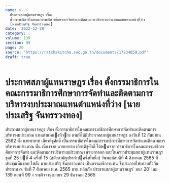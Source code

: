 ```yaml
---
name: >-
  ประกาศสภาผู้แทนราษฎร เรื่อง
  ตั้งกรรมาธิการในคณะกรรมาธิการศึกษาการจัดทำและติดตามการบริหารงบประมาณแทนตำแหน่งที่ว่าง
  [นายประเสริฐ จันทรรวงทอง]
date: '2022-12-28'
category: ง
volume: 139
section: 99
page: 20
source: 'https://ratchakitcha.soc.go.th/documents/17234859.pdf'
draft: true
---
```


# ประกาศสภาผู้แทนราษฎร เรื่อง ตั้งกรรมาธิการในคณะกรรมาธิการศึกษาการจัดทำและติดตามการบริหารงบประมาณแทนตำแหน่งที่ว่าง [นายประเสริฐ จันทรรวงทอง]

ประกาศสภาผู้แทนราษฎร เรื่อง ตั้งกรรมาธิการในคณะกรรมาธิการศึกษาการจัดทําและติดตามการบริหารงบประมาณ แทนตําแหนงที่วาง ตามที่ได้มีประกาศสภาผู้แทนราษฎร ลงวันที่ 12 กันยายน 2562 ตั้ง นายทายาท เกียรติชูศักดิ์ เป็นกรรมาธิการในคณะกรรมาธิการศึกษาการจัดทําและติดตามการบริหารงบประมาณ นั้น เนื่องจาก นายทายาท เกียรติชูศักดิ์ ได้พนจากกรรมาธิการในคณะกรรมาธิการศึกษาการจัดทํา และติดตามการบริหารงบประมาณ เพราะลาออก และในคราวประชุมสภาผู้แทนราษฎร ชุดที่ 25 ปที่ 4 ครั้งที่ 15 (สมัยสามัญประจําปครั้งที่หนึ่ง) วันพฤหัสบดีที่ 4 สิงหาคม 2565 ที่ประชุมเห็นชอบ ให้ตั้ง นายประเสริฐ จันทรรวงทอง เป็นกรรมาธิการแทน จึงประกาศให้ทราบทั่วกัน ประกาศ ณ วันที่ 7 สิงหาคม พ.ศ. 2565 ชวน หลีกภัย ประธานสภาผู้แทนราษฎร ้ หนา 20 ่ เลม 139 ตอนที่ 99 ง ราชกิจจานุเบกษา 29 ธันวาคม 2565
